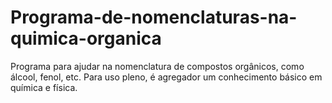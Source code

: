 # Programa-de-nomenclaturas-na-quimica-organica
Programa para ajudar na nomenclatura de compostos orgânicos, como álcool, fenol, etc. Para uso pleno, é agregador um conhecimento básico em química e física.
